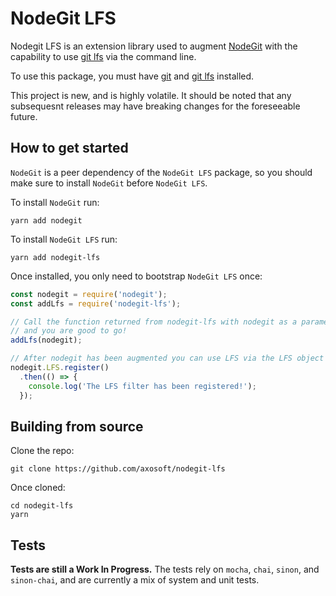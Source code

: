 # NodeGit LFS

Nodegit LFS is an extension library used to augment [NodeGit](http://www.nodegit.org/) with the capability to use [git lfs](https://git-lfs.github.com/) via the command line.

To use this package, you must have [git](https://git-scm.com/) and [git lfs](https://git-lfs.github.com/) installed.

This project is new, and is highly volatile. It should be noted that any subsequesnt releases may have breaking changes for the foreseeable future.

## How to get started

`NodeGit` is a peer dependency of the `NodeGit LFS` package, so you should make sure to install `NodeGit` before `NodeGit LFS`.

To install `NodeGit` run:

`yarn add nodegit`

To install `NodeGit LFS` run:

`yarn add nodegit-lfs`

Once installed, you only need to bootstrap `NodeGit LFS` once:

```javascript
const nodegit = require('nodegit');
const addLfs = require('nodegit-lfs');

// Call the function returned from nodegit-lfs with nodegit as a parameter
// and you are good to go!
addLfs(nodegit);

// After nodegit has been augmented you can use LFS via the LFS object
nodegit.LFS.register()
  .then(() => {
    console.log('The LFS filter has been registered!');
  });
```

## Building from source

Clone the repo:

`git clone https://github.com/axosoft/nodegit-lfs`

Once cloned:

```
cd nodegit-lfs
yarn
```

## Tests

**Tests are still a Work In Progress.**
The tests rely on `mocha`, `chai`, `sinon`, and `sinon-chai`, and are currently a mix of system and unit tests.
